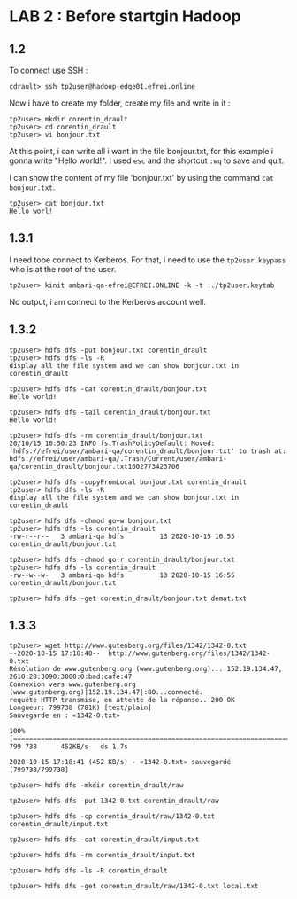 # LAB 2 : Before startgin Hadoop

## 1.2
To connect use SSH :
```console
cdrault> ssh tp2user@hadoop-edge01.efrei.online
```

Now i have to create my folder, create my file and write in it : 
```console
tp2user> mkdir corentin_drault
tp2user> cd corentin_drault
tp2user> vi bonjour.txt
```
At this point, i can write all i want in the file bonjour.txt, for this example i gonna write "Hello world!". I used `esc` and the shortcut `:wq` to save and quit.

I can show the content of my file 'bonjour.txt' by using the command `cat bonjour.txt`.

```console
tp2user> cat bonjour.txt
Hello worl!
```

## 1.3.1

I need tobe connect to Kerberos. For that, i need to use the `tp2user.keypass` who is at the root of the user.

```console
tp2user> kinit ambari-qa-efrei@EFREI.ONLINE -k -t ../tp2user.keytab
```

No output, i am connect to the Kerberos account well.

## 1.3.2
```console
tp2user> hdfs dfs -put bonjour.txt corentin_drault
tp2user> hdfs dfs -ls -R
display all the file system and we can show bonjour.txt in corentin_drault

tp2user> hdfs dfs -cat corentin_drault/bonjour.txt
Hello world!

tp2user> hdfs dfs -tail corentin_drault/bonjour.txt
Hello world!

tp2user> hdfs dfs -rm corentin_drault/bonjour.txt
20/10/15 16:50:23 INFO fs.TrashPolicyDefault: Moved: 'hdfs://efrei/user/ambari-qa/corentin_drault/bonjour.txt' to trash at: hdfs://efrei/user/ambari-qa/.Trash/Current/user/ambari-qa/corentin_drault/bonjour.txt1602773423706

tp2user> hdfs dfs -copyFromLocal bonjour.txt corentin_drault
tp2user> hdfs dfs -ls -R
display all the file system and we can show bonjour.txt in corentin_drault

tp2user> hdfs dfs -chmod go+w bonjour.txt
tp2user> hdfs dfs -ls corentin_drault
-rw-r--r--   3 ambari-qa hdfs         13 2020-10-15 16:55 corentin_drault/bonjour.txt

tp2user> hdfs dfs -chmod go-r corentin_drault/bonjour.txt
tp2user> hdfs dfs -ls corentin_drault
-rw--w--w-   3 ambari-qa hdfs         13 2020-10-15 16:55 corentin_drault/bonjour.txt

tp2user> hdfs dfs -get corentin_drault/bonjour.txt demat.txt
```

## 1.3.3

```console
tp2user> wget http://www.gutenberg.org/files/1342/1342-0.txt 
--2020-10-15 17:18:40--  http://www.gutenberg.org/files/1342/1342-0.txt
Résolution de www.gutenberg.org (www.gutenberg.org)... 152.19.134.47, 2610:28:3090:3000:0:bad:cafe:47
Connexion vers www.gutenberg.org (www.gutenberg.org)|152.19.134.47|:80...connecté.
requête HTTP transmise, en attente de la réponse...200 OK
Longueur: 799738 (781K) [text/plain]
Sauvegarde en : «1342-0.txt»

100%[==============================================================================================================>] 799 738      452KB/s   ds 1,7s   

2020-10-15 17:18:41 (452 KB/s) - «1342-0.txt» sauvegardé [799738/799738]

tp2user> hdfs dfs -mkdir corentin_drault/raw

tp2user> hdfs dfs -put 1342-0.txt corentin_drault/raw

tp2user> hdfs dfs -cp corentin_drault/raw/1342-0.txt corentin_drault/input.txt

tp2user> hdfs dfs -cat corentin_drault/input.txt

tp2user> hdfs dfs -rm corentin_drault/input.txt

tp2user> hdfs dfs -ls -R corentin_drault

tp2user> hdfs dfs -get corentin_drault/raw/1342-0.txt local.txt 


```
